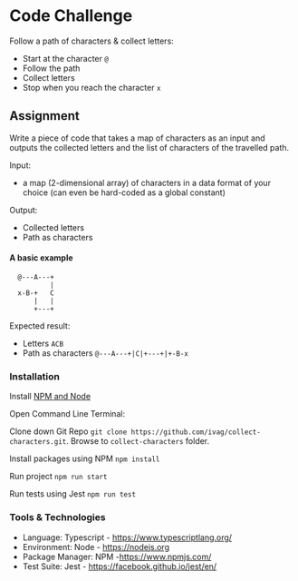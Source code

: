 # Code Challenge
Follow a path of characters & collect letters:

- Start at the character `@`
- Follow the path
- Collect letters
- Stop when you reach the character `x`

## Assignment

Write a piece of code that takes a map of characters as an input and outputs the collected letters and the list of characters of the travelled path.

Input:

- a map (2-dimensional array) of characters in a data format of your choice (can even be hard-coded as a global constant)

Output:

- Collected letters
- Path as characters

#### A basic example

```
  @---A---+
          |
  x-B-+   C
      |   |
      +---+
```

Expected result: 
- Letters ```ACB```
- Path as characters ```@---A---+|C|+---+|+-B-x```


### Installation
Install [NPM and Node](https://nodejs.org/en/download/)

Open Command Line Terminal:

Clone down Git Repo `git clone https://github.com/ivag/collect-characters.git`. Browse to `collect-characters` folder.
 
Install packages using NPM `npm install`

Run project `npm run start`

Run tests using Jest `npm run test`


### Tools & Technologies
* Language: Typescript - https://www.typescriptlang.org/
* Environment: Node - https://nodejs.org
* Package Manager: NPM  -https://www.npmjs.com/
* Test Suite: Jest - https://facebook.github.io/jest/en/
